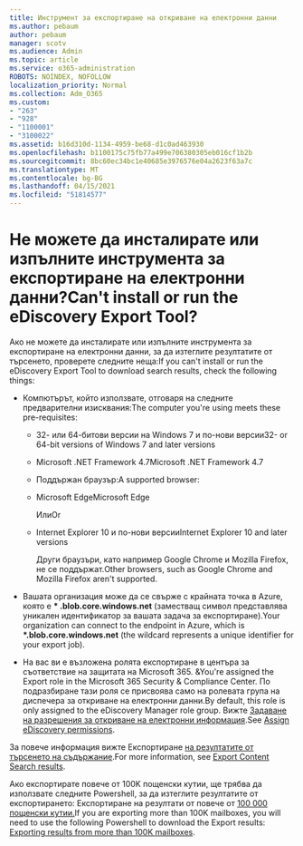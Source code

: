 ```yaml
---
title: Инструмент за експортиране на откриване на електронни данни
ms.author: pebaum
author: pebaum
manager: scotv
ms.audience: Admin
ms.topic: article
ms.service: o365-administration
ROBOTS: NOINDEX, NOFOLLOW
localization_priority: Normal
ms.collection: Adm_O365
ms.custom:
- "263"
- "928"
- "1100001"
- "3100022"
ms.assetid: b16d310d-1134-4959-be68-d1c0ad463930
ms.openlocfilehash: b1100175c75fb77a499e706380305eb016cf1b2b
ms.sourcegitcommit: 8bc60ec34bc1e40685e3976576e04a2623f63a7c
ms.translationtype: MT
ms.contentlocale: bg-BG
ms.lasthandoff: 04/15/2021
ms.locfileid: "51814577"
---
```

# <a name="cant-install-or-run-the-ediscovery-export-tool"></a><span data-ttu-id="3bee1-102">Не можете да инсталирате или изпълните инструмента за експортиране на електронни данни?</span><span class="sxs-lookup"><span data-stu-id="3bee1-102">Can't install or run the eDiscovery Export Tool?</span></span>

<span data-ttu-id="3bee1-103">Ако не можете да инсталирате или изпълните инструмента за експортиране на електронни данни, за да изтеглите резултатите от търсенето, проверете следните неща:</span><span class="sxs-lookup"><span data-stu-id="3bee1-103">If you can't install or run the eDiscovery Export Tool to download search results, check the following things:</span></span>
  
- <span data-ttu-id="3bee1-104">Компютърът, който използвате, отговаря на следните предварителни изисквания:</span><span class="sxs-lookup"><span data-stu-id="3bee1-104">The computer you're using meets these pre-requisites:</span></span>

  - <span data-ttu-id="3bee1-105">32- или 64-битови версии на Windows 7 и по-нови версии</span><span class="sxs-lookup"><span data-stu-id="3bee1-105">32- or 64-bit versions of Windows 7 and later versions</span></span>

  - <span data-ttu-id="3bee1-106">Microsoft .NET Framework 4.7</span><span class="sxs-lookup"><span data-stu-id="3bee1-106">Microsoft .NET Framework 4.7</span></span>

  - <span data-ttu-id="3bee1-107">Поддържан браузър:</span><span class="sxs-lookup"><span data-stu-id="3bee1-107">A supported browser:</span></span>

  - <span data-ttu-id="3bee1-108">Microsoft Edge</span><span class="sxs-lookup"><span data-stu-id="3bee1-108">Microsoft Edge</span></span>

    <span data-ttu-id="3bee1-109">Или</span><span class="sxs-lookup"><span data-stu-id="3bee1-109">Or</span></span>

  - <span data-ttu-id="3bee1-110">Internet Explorer 10 и по-нови версии</span><span class="sxs-lookup"><span data-stu-id="3bee1-110">Internet Explorer 10 and later versions</span></span>

    <span data-ttu-id="3bee1-111">Други браузъри, като например Google Chrome и Mozilla Firefox, не се поддържат.</span><span class="sxs-lookup"><span data-stu-id="3bee1-111">Other browsers, such as Google Chrome and Mozilla Firefox aren't supported.</span></span>

- <span data-ttu-id="3bee1-112">Вашата организация може да се свърже с крайната точка в Azure, която е **\* .blob.core.windows.net** (заместващ символ представлява уникален идентификатор за вашата задача за експортиране).</span><span class="sxs-lookup"><span data-stu-id="3bee1-112">Your organization can connect to the endpoint in Azure, which is **\*.blob.core.windows.net** (the wildcard represents a unique identifier for your export job).</span></span>

- <span data-ttu-id="3bee1-113">На вас ви е възложена ролята експортиране в центъра за съответствие на защитата на Microsoft 365. &amp;</span><span class="sxs-lookup"><span data-stu-id="3bee1-113">You're assigned the Export role in the Microsoft 365 Security &amp; Compliance Center.</span></span> <span data-ttu-id="3bee1-114">По подразбиране тази роля се присвоява само на ролевата група на диспечера за откриване на електронни данни.</span><span class="sxs-lookup"><span data-stu-id="3bee1-114">By default, this role is only assigned to the eDiscovery Manager role group.</span></span> <span data-ttu-id="3bee1-115">Вижте [Задаване на разрешения за откриване на електронни информация](https://docs.microsoft.com/microsoft-365/compliance/assign-ediscovery-permissions).</span><span class="sxs-lookup"><span data-stu-id="3bee1-115">See [Assign eDiscovery permissions](https://docs.microsoft.com/microsoft-365/compliance/assign-ediscovery-permissions).</span></span>

<span data-ttu-id="3bee1-116">За повече информация вижте Експортиране [на резултатите от търсенето на съдържание](https://docs.microsoft.com/microsoft-365/compliance/export-search-results).</span><span class="sxs-lookup"><span data-stu-id="3bee1-116">For more information, see [Export Content Search results](https://docs.microsoft.com/microsoft-365/compliance/export-search-results).</span></span>

<span data-ttu-id="3bee1-117">Ако експортирате повече от 100K пощенски кутии, ще трябва да използвате следните Powershell, за да изтеглите резултатите от експортирането: Експортиране на резултати от повече от [100 000 пощенски кутии.](https://docs.microsoft.com/microsoft-365/compliance/export-search-results?view=o365-worldwide%23exporting-results-from-more-than-100000-mailboxes)</span><span class="sxs-lookup"><span data-stu-id="3bee1-117">If you are exporting more than 100K mailboxes, you will need to use the following Powershell to download the Export results:  [Exporting results from more than 100K mailboxes](https://docs.microsoft.com/microsoft-365/compliance/export-search-results?view=o365-worldwide%23exporting-results-from-more-than-100000-mailboxes).</span></span>